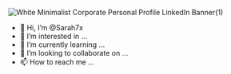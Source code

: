 ![White Minimalist Corporate Personal Profile LinkedIn Banner(1)](https://github.com/Sarah7x/Sarah7x/assets/152454919/181c0b86-743b-4e9a-ac1e-1662c193b4b8)












- 👋 Hi, I’m @Sarah7x
- 👀 I’m interested in ...
- 🌱 I’m currently learning ...
- 💞️ I’m looking to collaborate on ...
- 📫 How to reach me ...

<!---
Sarah7x/Sarah7x is a ✨ special ✨ repository because its `README.md` (this file) appears on your GitHub profile.
You can click the Preview link to take a look at your changes.
--->
